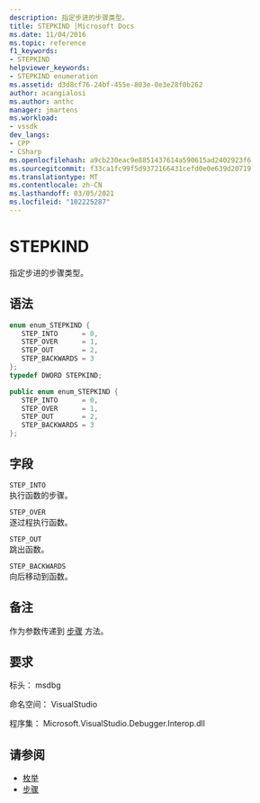 ```yaml
---
description: 指定步进的步骤类型。
title: STEPKIND |Microsoft Docs
ms.date: 11/04/2016
ms.topic: reference
f1_keywords:
- STEPKIND
helpviewer_keywords:
- STEPKIND enumeration
ms.assetid: d3d8cf76-24bf-455e-803e-0e3e28f0b262
author: acangialosi
ms.author: anthc
manager: jmartens
ms.workload:
- vssdk
dev_langs:
- CPP
- CSharp
ms.openlocfilehash: a9cb230eac9e8851437614a590615ad2402923f6
ms.sourcegitcommit: f33ca1fc99f5d9372166431cefd0e0e639d20719
ms.translationtype: MT
ms.contentlocale: zh-CN
ms.lasthandoff: 03/05/2021
ms.locfileid: "102225287"
---
```

# <a name="stepkind"></a>STEPKIND
指定步进的步骤类型。

## <a name="syntax"></a>语法

```cpp
enum enum_STEPKIND { 
   STEP_INTO      = 0,
   STEP_OVER      = 1,
   STEP_OUT       = 2,
   STEP_BACKWARDS = 3
};
typedef DWORD STEPKIND;
```

```csharp
public enum enum_STEPKIND { 
   STEP_INTO      = 0,
   STEP_OVER      = 1,
   STEP_OUT       = 2,
   STEP_BACKWARDS = 3
};
```

## <a name="fields"></a>字段
 `STEP_INTO`\
 执行函数的步骤。

 `STEP_OVER`\
 逐过程执行函数。

 `STEP_OUT`\
 跳出函数。

 `STEP_BACKWARDS`\
 向后移动到函数。

## <a name="remarks"></a>备注
 作为参数传递到 [步骤](../../../extensibility/debugger/reference/idebugprocess3-step.md) 方法。

## <a name="requirements"></a>要求
 标头： msdbg

 命名空间： VisualStudio

 程序集： Microsoft.VisualStudio.Debugger.Interop.dll

## <a name="see-also"></a>请参阅
- [枚举](../../../extensibility/debugger/reference/enumerations-visual-studio-debugging.md)
- [步骤](../../../extensibility/debugger/reference/idebugprocess3-step.md)
